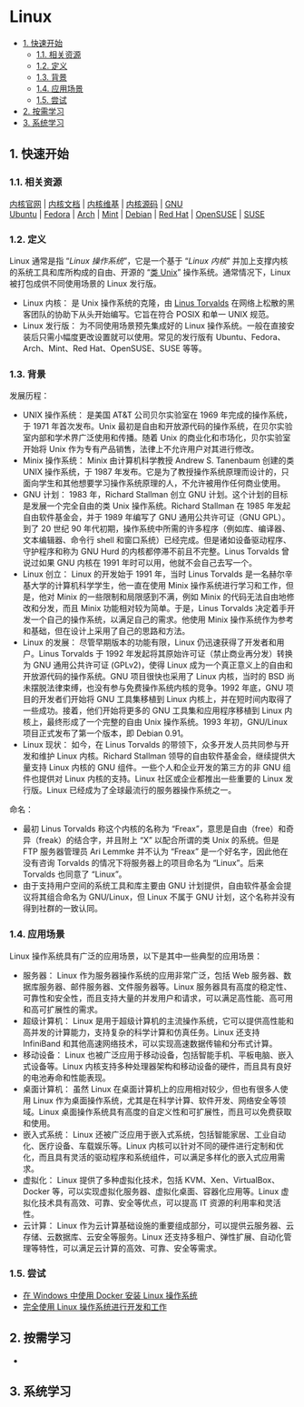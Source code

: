 # Linux<!-- omit in toc -->

- [1. 快速开始](#1-快速开始)
  - [1.1. 相关资源](#11-相关资源)
  - [1.2. 定义](#12-定义)
  - [1.3. 背景](#13-背景)
  - [1.4. 应用场景](#14-应用场景)
  - [1.5. 尝试](#15-尝试)
- [2. 按需学习](#2-按需学习)
- [3. 系统学习](#3-系统学习)

## 1. 快速开始

### 1.1. 相关资源

[内核官网](https://www.kernel.org/) | [内核文档](https://docs.kernel.org) | [内核维基](https://www.wiki.kernel.org) | [内核源码](https://github.com/torvalds/linux) | [GNU](https://www.gnu.org)  
[Ubuntu](https://ubuntu.com/) | [Fedora](https://fedoraproject.org/) | [Arch](https://archlinux.org/) | [Mint](https://linuxmint.com/) | [Debian](https://www.debian.org/) | [Red Hat](https://www.redhat.com/) | [OpenSUSE](https://www.opensuse.org/) | [SUSE](https://www.suse.com/)

### 1.2. 定义

Linux 通常是指 “_Linux 操作系统_”，它是一个基于 “_Linux 内核_” 并加上支撑内核的系统工具和库所构成的自由、开源的 “[类 Unix](../../../glossary/类Unix操作系统.md)” 操作系统。通常情况下，Linux 被打包成供不同使用场景的 Linux 发行版。

- Linux 内核： 是 Unix 操作系统的克隆，由 [Linus Torvalds](https://github.com/torvalds) 在网络上松散的黑客团队的协助下从头开始编写。它旨在符合 POSIX 和单一 UNIX 规范。
- Linux 发行版： 为不同使用场景预先集成好的 Linux 操作系统。一般在直接安装后只需小幅度更改设置就可以使用。常见的发行版有 Ubuntu、Fedora、Arch、Mint、Red Hat、OpenSUSE、SUSE 等等。

### 1.3. 背景

发展历程：

- UNIX 操作系统： 是美国 AT&T 公司贝尔实验室在 1969 年完成的操作系统，于 1971 年首次发布。Unix 最初是自由和开放源代码的操作系统，在贝尔实验室内部和学术界广泛使用和传播。随着 Unix 的商业化和市场化，贝尔实验室开始将 Unix 作为专有产品销售，法律上不允许用户对其进行修改。
- Minix 操作系统： Minix 由计算机科学教授 Andrew S. Tanenbaum 创建的类 UNIX 操作系统，于 1987 年发布。它是为了教授操作系统原理而设计的，只面向学生和其他想要学习操作系统原理的人，不允许被用作任何商业使用。
- GNU 计划： 1983 年，Richard Stallman 创立 GNU 计划。这个计划的目标是发展一个完全自由的类 Unix 操作系统。Richard Stallman 在 1985 年发起自由软件基金会，并于 1989 年编写了 GNU 通用公共许可证（GNU GPL）。到了 20 世纪 90 年代初期，操作系统中所需的许多程序（例如库、编译器、文本编辑器、命令行 shell 和窗口系统）已经完成。但是诸如设备驱动程序、守护程序和称为 GNU Hurd 的内核都停滞不前且不完整。Linus Torvalds 曾说过如果 GNU 内核在 1991 年时可以用，他就不会自己去写一个。
- Linux 创立： Linux 的开发始于 1991 年，当时 Linus Torvalds 是一名赫尔辛基大学的计算机科学学生，他一直在使用 Minix 操作系统进行学习和工作，但是，他对 Minix 的一些限制和局限感到不满，例如 Minix 的代码无法自由地修改和分发，而且 Minix 功能相对较为简单。于是，Linus Torvalds 决定着手开发一个自己的操作系统，以满足自己的需求。他使用 Minix 操作系统作为参考和基础，但在设计上采用了自己的思路和方法。
- Linux 的发展： 尽管早期版本的功能有限，Linux 仍迅速获得了开发者和用户。Linus Torvalds 于 1992 年发起将其原始许可证（禁止商业再分发）转换为 GNU 通用公共许可证 (GPLv2)，使得 Linux 成为一个真正意义上的自由和开放源代码的操作系统。GNU 项目很快也采用了 Linux 内核，当时的 BSD 尚未摆脱法律束缚，也没有参与免费操作系统内核的竞争。1992 年底，GNU 项目的开发者们开始将 GNU 工具集移植到 Linux 内核上，并在短时间内取得了一些成功。接着，他们开始将更多的 GNU 工具集和应用程序移植到 Linux 内核上，最终形成了一个完整的自由 Unix 操作系统。1993 年初，GNU/Linux 项目正式发布了第一个版本，即 Debian 0.91。
- Linux 现状： 如今，在 Linus Torvalds 的带领下，众多开发人员共同参与开发和维护 Linux 内核。Richard Stallman 领导的自由软件基金会，继续提供大量支持 Linux 内核的 GNU 组件。一些个人和企业开发的第三方的非 GNU 组件也提供对 Linux 内核的支持。Linux 社区或企业都推出一些重要的 Linux 发行版。Linux 已经成为了全球最流行的服务器操作系统之一。

命名：

- 最初 Linus Torvalds 称这个内核的名称为 “Freax”，意思是自由（free）和奇异（freak）的结合字，并且附上 “X” 以配合所谓的类 Unix 的系统。但是 FTP 服务器管理员 Ari Lemmke 并不认为 “Freax” 是一个好名字，因此他在没有咨询 Torvalds 的情况下将服务器上的项目命名为 “Linux”。后来 Torvalds 也同意了 “Linux”。
- 由于支持用户空间的系统工具和库主要由 GNU 计划提供，自由软件基金会提议将其组合命名为 GNU/Linux，但 Linux 不属于 GNU 计划，这个名称并没有得到社群的一致认同。

### 1.4. 应用场景

Linux 操作系统具有广泛的应用场景，以下是其中一些典型的应用场景：

- 服务器： Linux 作为服务器操作系统的应用非常广泛，包括 Web 服务器、数据库服务器、邮件服务器、文件服务器等。Linux 服务器具有高度的稳定性、可靠性和安全性，而且支持大量的并发用户和请求，可以满足高性能、高可用和高可扩展性的需求。
- 超级计算机： Linux 是用于超级计算机的主流操作系统，它可以提供高性能和高并发的计算能力，支持复杂的科学计算和仿真任务。Linux 还支持 InfiniBand 和其他高速网络技术，可以实现高速数据传输和分布式计算。
- 移动设备： Linux 也被广泛应用于移动设备，包括智能手机、平板电脑、嵌入式设备等。Linux 内核支持多种处理器架构和移动设备的硬件，而且具有良好的电池寿命和性能表现。
- 桌面计算机： 虽然 Linux 在桌面计算机上的应用相对较少，但也有很多人使用 Linux 作为桌面操作系统，尤其是在科学计算、软件开发、网络安全等领域。Linux 桌面操作系统具有高度的自定义性和可扩展性，而且可以免费获取和使用。
- 嵌入式系统： Linux 还被广泛应用于嵌入式系统，包括智能家居、工业自动化、医疗设备、车载娱乐等。Linux 内核可以针对不同的硬件进行定制和优化，而且具有灵活的驱动程序和系统组件，可以满足多样化的嵌入式应用需求。
- 虚拟化： Linux 提供了多种虚拟化技术，包括 KVM、Xen、VirtualBox、Docker 等，可以实现虚拟化服务器、虚拟化桌面、容器化应用等。Linux 虚拟化技术具有高效、可靠、安全等优点，可以提高 IT 资源的利用率和灵活性。
- 云计算： Linux 作为云计算基础设施的重要组成部分，可以提供云服务器、云存储、云数据库、云安全等服务。Linux 还支持多租户、弹性扩展、自动化管理等特性，可以满足云计算的高效、可靠、安全等需求。

### 1.5. 尝试

- [在 Windows 中使用 Docker 安装 Linux 操作系统](https://github.com/itabbot/learn-linux/tree/main/quick-start/install-linux-docker-win)
- [完全使用 Linux 操作系统进行开发和工作](https://github.com/itabbot/learn-linux/tree/main/quick-start/develop-work-with-linux)

## 2. 按需学习

- 

## 3. 系统学习

